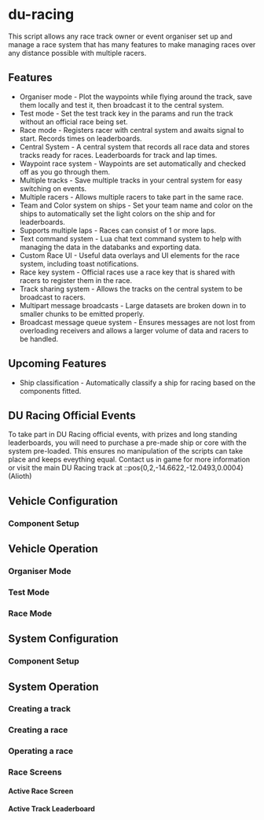 # du-racing
This script allows any race track owner or event organiser set up and manage a race system that has many features to make managing races over any distance possible with multiple racers.

## Features

* Organiser mode - Plot the waypoints while flying around the track, save them locally and test it, then broadcast it to the central system.
* Test mode - Set the test track key in the params and run the track without an official race being set.
* Race mode - Registers racer with central system and awaits signal to start. Records times on leaderboards.
* Central System - A central system that records all race data and stores tracks ready for races. Leaderboards for track and lap times.
* Waypoint race system - Waypoints are set automatically and checked off as you go through them.
* Multiple tracks - Save multiple tracks in your central system for easy switching on events.
* Multiple racers - Allows multiple racers to take part in the same race.
* Team and Color system on ships - Set your team name and color on the ships to automatically set the light colors on the ship and for leaderboards.
* Supports multiple laps - Races can consist of 1 or more laps.
* Text command system - Lua chat text command system to help with managing the data in the databanks and exporting data.
* Custom Race UI - Useful data overlays and UI elements for the race system, including toast notifications.
* Race key system - Official races use a race key that is shared with racers to register them in the race.
* Track sharing system - Allows the tracks on the central system to be broadcast to racers. 
* Multipart message broadcasts - Large datasets are broken down in to smaller chunks to be emitted properly.
* Broadcast message queue system - Ensures messages are not lost from overloading receivers and allows a larger volume of data and racers to be handled.

## Upcoming Features

* Ship classification - Automatically classify a ship for racing based on the components fitted.

## DU Racing Official Events
To take part in DU Racing official events, with prizes and long standing leaderboards, you will need to purchase a pre-made ship or core with the system pre-loaded. This ensures no manipulation of the scripts can take place and keeps eveything equal. Contact us in game for more information or visit the main DU Racing track at ::pos{0,2,-14.6622,-12.0493,0.0004} (Alioth)

## Vehicle Configuration

### Component Setup

## Vehicle Operation

### Organiser Mode

### Test Mode

### Race Mode

## System Configuration

### Component Setup

## System Operation

### Creating a track

### Creating a race

### Operating a race

### Race Screens

#### Active Race Screen

#### Active Track Leaderboard